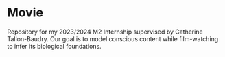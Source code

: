 # Movie
Repository for my 2023/2024 M2 Internship supervised by Catherine Tallon-Baudry. Our goal is to model conscious content while film-watching to infer its biological foundations.
